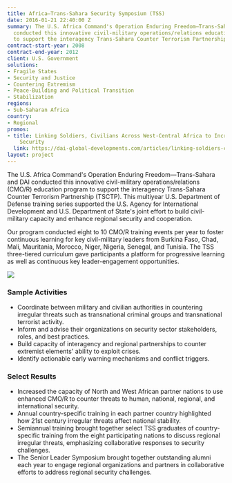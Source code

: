 ```yaml
---
title: Africa—Trans-Sahara Security Symposium (TSS)
date: 2016-01-21 22:40:00 Z
summary: The U.S. Africa Command's Operation Enduring Freedom—Trans-Sahara and DAI
  conducted this innovative civil-military operations/relations education program
  to support the interagency Trans-Sahara Counter Terrorism Partnership.
contract-start-year: 2008
contract-end-year: 2012
client: U.S. Government
solutions:
- Fragile States
- Security and Justice
- Countering Extremism
- Peace-Building and Political Transition
- Stabilization
regions:
- Sub-Saharan Africa
country:
- Regional
promos:
- title: Linking Soldiers, Civilians Across West-Central Africa to Increase Stability,
    Security
  link: https://dai-global-developments.com/articles/linking-soldiers-civilians-across-west-central-africa-to-increase-stability-security
layout: project
---
```


The U.S. Africa Command's Operation Enduring Freedom—Trans-Sahara and DAI conducted this innovative civil-military operations/relations (CMO/R) education program to support the interagency Trans-Sahara Counter Terrorism Partnership (TSCTP). This multiyear U.S. Department of Defense training series supported the U.S. Agency for International Development and U.S. Department of State's joint effort to build civil-military capacity and enhance regional security and cooperation.

Our program conducted eight to 10 CMO/R training events per year to foster continuous learning for key civil-military leaders from Burkina Faso, Chad, Mali, Mauritania, Morocco, Niger, Nigeria, Senegal, and Tunisia. The TSS three-tiered curriculum gave participants a platform for progressive learning as well as continuous key leader-engagement opportunities.

![][1]

###  Sample Activities

* Coordinate between military and civilian authorities in countering irregular threats such as transnational criminal groups and transnational terrorist activity.
* Inform and advise their organizations on security sector stakeholders, roles, and best practices.
* Build capacity of interagency and regional partnerships to counter extremist elements' ability to exploit crises.
* Identify actionable early warning mechanisms and conflict triggers.

###  Select Results

* Increased the capacity of North and West African partner nations to use enhanced CMO/R to counter threats to human, national, regional, and international security.
* Annual country-specific training in each partner country highlighted how 21st century irregular threats affect national stability.
* Semiannual training brought together select TSS graduates of country-specific training from the eight participating nations to discuss regional irregular threats, emphasizing collaborative responses to security challenges.
* The Senior Leader Symposium brought together outstanding alumni each year to engage regional organizations and partners in collaborative efforts to address regional security challenges.

[1]: https://assetify-dai.com/projects/TTS.jpg
